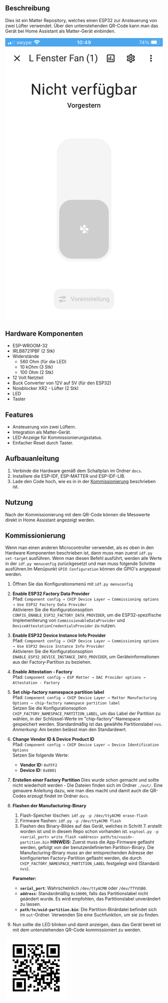## Beschreibung
Dies ist ein Matter Repository, welches einen ESP32 zur Ansteuerung von zwei Lüfter verwendet. Über den untenstehenden QR-Code kann man das Gerät bei Home Assistant als Matter-Gerät einbinden.

![Home Assistant Screenshot](./docs/IMG_4762.PNG)

## Hardware Komponenten
- ESP-WROOM-32
- IRLB8721PBF (2 Stk)
- Widerstände
    - 560 Ohm (für die LED)
    - 10 kOhm (3 Stk)
    - 100 Ohm (2 Stk)
- 12 Volt Netzteil
- Buck Converter von 12V auf 5V (für den ESP32)
- Noisblocker XR2 - Lüfter (2 Stk)
- LED
- Taster

## Features
- Ansteuerung von zwei Lüftern.
- Integration als Matter-Gerät.
- LED-Anzeige für Kommissionierungsstatus.
- Einfacher Reset durch Taster.

## Aufbauanleitung
1. Verbinde die Hardware gemäß dem Schaltplan im Ordner `docs`.
2. Installiere die ESP-IDF, ESP-MATTER und ESP-IDF-LIB.
3. Lade den Code hoch, wie es in in der [Kommissionierung](#kommissionierung) beschrieben ist.

## Nutzung
Nach der Kommissionierung mit dem QR-Code können die Messwerte direkt in Home Assistant angezeigt werden.

## Kommissionierung
Wenn man einen anderen Microcontroller verwendet, als es oben in den Hardware Komponenten beschrieben ist, dann muss man zuerst `idf.py set-target` ausführen. Wenn man diesen Befehl ausführt, werden alle Werte in der `idf.py menuconfig` zurückgesetzt und man muss folgende Schritte ausführen.Im Menüpunkt `GPIO Configuration` können die GPIO's angepasst werden.
1. Öffnen Sie das Konfigurationsmenü mit `idf.py menuconfig`
2. **Enable ESP32 Factory Data Provider**  
   Pfad: `Component config → CHIP Device Layer → Commissioning options → Use ESP32 Factory Data Provider`  
   Aktivieren Sie die Konfigurationsoption `CONFIG_ENABLE_ESP32_FACTORY_DATA_PROVIDER`, um die ESP32-spezifische Implementierung von `CommissionableDataProvider` und `DeviceAttestationCredentialsProvider` zu nutzen.
3. **Enable ESP32 Device Instance Info Provider**  
   Pfad: `Component config → CHIP Device Layer → Commissioning options → Use ESP32 Device Instance Info Provider`  
   Aktivieren Sie die Konfigurationsoption `ENABLE_ESP32_DEVICE_INSTANCE_INFO_PROVIDER`, um Geräteinformationen aus der Factory-Partition zu beziehen.
4. **Enable Attestation - Factory**  
   Pfad: `Component config → ESP Matter → DAC Provider options → Attestation - Factory`
5. **Set chip-factory namespace partition label**  
   Pfad: `Component config → CHIP Device Layer → Matter Manufacturing Options → chip-factory namespace partition label`  
   Setzen Sie die Konfigurationsoption `CHIP_FACTORY_NAMESPACE_PARTITION_LABEL`, um das Label der Partition zu wählen, in der Schlüssel-Werte im "chip-factory"-Namespace gespeichert werden. Standardmäßig ist das gewählte Partitionslabel `nvs`. _Anmerkung_: Am besten belässt man den Standardewrt.
6. **Change Vendor ID & Device Product ID**  
   Pfad: `Component config → CHIP Device Layer → Device Identification Options`  
   Setzen Sie folgende Werte:
   - **Vendor ID:** `0xFFF2`
   - **Device ID:** `0x8001`
7. **Erstellen einer Factory Partition**
   Dies wurde schon gemacht und sollte nicht wiederholt werden - Die Dateien finden sich im Ordner `./out/`. Eine genauere Anleitung dazu, wie man dies macht und damit auch die QR-Codes erzeugt findet im Ordner `docs`.
8. **Flashen der Manufacturing-Binary**
    1. Flash-Speicher löschen:
    ```idf.py -p /dev/ttyACM0 erase-flash```
    2. Firmware flashen:
    ```idf.py -p /dev/ttyACM0 flash```
    3. Flashen des Binary-Bildes auf das Gerät, welches in Schritt 7. erstellt worden ist und in diesem Repo schon vorhanden ist.
    ```esptool.py -p <serial_port> write_flash <address> path/to/<uuid>-partition.bin```
    **HINWEIS:** Zuerst muss die App-Firmware geflasht werden, gefolgt von der benutzerdefinierten Partition-Binary. Die Manufacturing-Binary muss an der entsprechenden Adresse der konfigurierten Factory-Partition geflasht werden, die durch `CHIP_FACTORY_NAMESPACE_PARTITION_LABEL` festgelegt wird (Standard: `nvs`).

    **Parameter:**
    - **`serial_port`**: Wahrscheinlich `/dev/ttyACM0` oder `/dev/TTYUSB0`.
    - **`address`**: Standardmäßig `0x10000`, falls das Partitionslabel nicht geändert wurde. Es wird empfohlen, das Partitionslabel unverändert zu lassen.
    - **`path/to/uuid-partition.bin`**: Die Partition-Binärdatei befindet sich im `out`-Ordner. Verwenden Sie eine Suchfunktion, um sie zu finden.
9. Nun sollte die LED blinken und damit anzeigen, dass das Gerät bereit ist mit dem untenstehenden QR-Code kommissioniert zu werden.

![QR-Code](./out/fff2_8001/6d7f0865-dfa0-4976-af7a-5f752111b47b/6d7f0865-dfa0-4976-af7a-5f752111b47b-qrcode.png)
